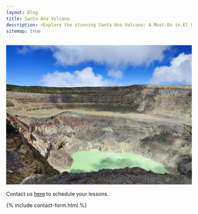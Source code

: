 ```yaml
---
layout: Blog
title: Santa Ana Volcano
description: >Explore the stunning Santa Ana Volcano: A Must-Do in El Salvador
sitemap: true
---
```

![Volcano](/assets/img/new/Ilamatepecvolcano.jpg)

Contact us <a href="https://sandy.sv/contact/">here</a> to schedule your lessons.

{% include contact-form.html %}
